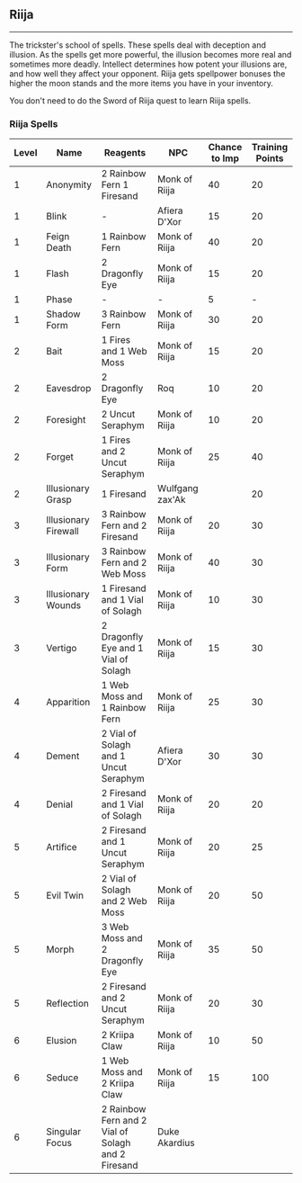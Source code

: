 ## Riija

---

The trickster's school of spells. These spells deal with deception and illusion. As the spells get more powerful, the illusion becomes more real and sometimes more deadly. Intellect determines how potent your illusions are, and how well they affect your opponent. Riija gets spellpower bonuses the higher the moon stands and the more items you have in your inventory.

You don't need to do the Sword of Riija quest to learn Riija spells.

### Riija Spells

|Level|Name|Reagents|NPC|Chance to Imp|Training Points|
| --- | ---| ------ |---| ----------- | ------------- |
|1	|	Anonymity|	2 Rainbow Fern 1 Firesand|	Monk of Riija|	40|20|
|1|Blink|	-|	Afiera D'Xor|	15|	20|
|1|Feign Death|	1 Rainbow Fern|	Monk of Riija|	40|	20|
|1|Flash	|2 Dragonfly Eye	|Monk of Riija	|15|	20|
|1|Phase|	-	|-|	5|	-|
|1|Shadow Form|	3 Rainbow Fern|	Monk of Riija|	30|	20|
|2|	Bait	|1 Fires and 1 Web Moss|	Monk of Riija|	15	|20|
|2|Eavesdrop|	2 Dragonfly Eye	|Roq	|10|	20|
|2|Foresight|	2 Uncut Seraphym|Monk of Riija|	10|	20|
|2|Forget	|1 Fires and 2 Uncut Seraphym	|Monk of Riija|	25|	40|
|2|Illusionary Grasp|	1 Firesand|	Wulfgang zax'Ak		||20|
|3|	Illusionary Firewall|	3 Rainbow Fern and 2 Firesand	|Monk of Riija|	20|	30|
|3|Illusionary Form|	3 Rainbow Fern and 2 Web Moss	|Monk of Riija|	40|	30|
|3|Illusionary Wounds	|1 Firesand and 1 Vial of Solagh|	Monk of Riija	|10|	30|
|3|Vertigo|	2 Dragonfly Eye and 1 Vial of Solagh|	Monk of Riija	|15|	30|
|4|	Apparition|	1 Web Moss and 1 Rainbow Fern	|Monk of Riija|	25|	30|
|4|Dement|	2 Vial of Solagh and 1 Uncut Seraphym	|Afiera D'Xor	|30|	30|
|4|Denial|	2 Firesand and 1 Vial of Solagh|	Monk of Riija	|20|	20|
|5|	Artifice|	2 Firesand and 1 Uncut Seraphym	|Monk of Riija|	20|	25|
|5|Evil Twin|	2 Vial of Solagh and 2 Web Moss	|Monk of Riija	|20|	50|
|5|Morph|	3 Web Moss and 2 Dragonfly Eye|	Monk of Riija|	35|	50|
|5|Reflection|	2 Firesand and 2 Uncut Seraphym|	Monk of Riija|	20|	30|
|6|		Elusion|	2 Kriipa Claw|	Monk of Riija	|10	|50|
|6|Seduce|	1 Web Moss and 2 Kriipa Claw|	Monk of Riija|	15|	100|
|6|Singular Focus	|2 Rainbow Fern and 2 Vial of Solagh and 2 Firesand|	Duke Akardius		|||